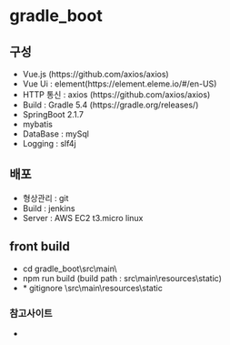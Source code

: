 # gradle_boot
<h2> 구성 </h2>
<ul>
  <li>Vue.js (https://github.com/axios/axios)</li>
  <li>Vue Ui : element(https://element.eleme.io/#/en-US)</li>
  <li>HTTP 통신 : axios (https://github.com/axios/axios)</li>
  <li>Build : Gradle 5.4 (https://gradle.org/releases/)</li>
  <li>SpringBoot 2.1.7</li>
  <li>mybatis</li>
  <li>DataBase : mySql</li>
  <li>Logging : slf4j</li>
</ul>

<h2> 배포 </h2>
<ul>
  <li>형상관리 : git</li>
  <li>Build : jenkins</li>
  <li>Server : AWS EC2 t3.micro linux</li>
</ul>


<h2> front build</h2>
<ul>
  <li>cd gradle_boot\src\main\</li>
  <li>npm run build (build path : src\main\resources\static)</li>
  <li>* gitignore \src\main\resources\static</li>
</ul>


<h3>참고사이트</h3>
<ul>
  <li></li>
</ul>
